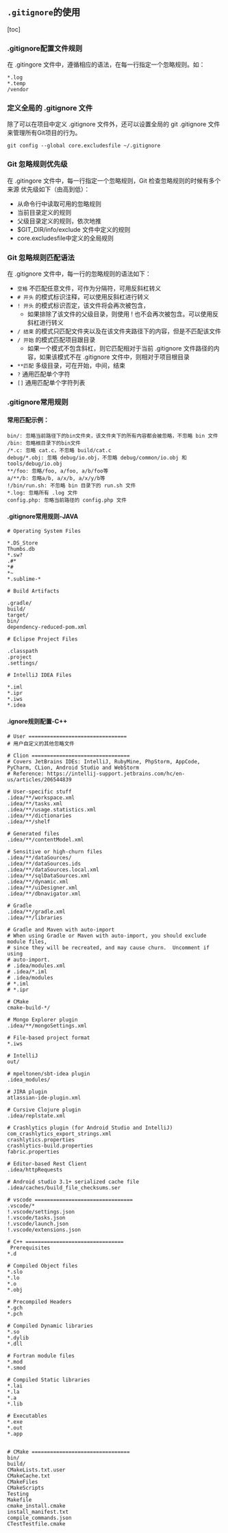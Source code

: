 ## `.gitignore`的使用

[toc]



### .gitignore配置文件规则

在 .gitingore 文件中，遵循相应的语法，在每一行指定一个忽略规则。如：

```
*.log
*.temp
/vendor
```

### 定义全局的 .gitignore 文件

除了可以在项目中定义 .gitignore 文件外，还可以设置全局的 git .gitignore 文件来管理所有Git项目的行为。

```
git config --global core.excludesfile ~/.gitignore
```

### Git 忽略规则优先级

在 .gitingore 文件中，每一行指定一个忽略规则，Git 检查忽略规则的时候有多个来源
优先级如下（由高到低）：

+ 从命令行中读取可用的忽略规则
+ 当前目录定义的规则
+ 父级目录定义的规则，依次地推
+ $GIT_DIR/info/exclude 文件中定义的规则
+ core.excludesfile中定义的全局规则

### Git 忽略规则匹配语法

在 .gitignore 文件中，每一行的忽略规则的语法如下：

+ `空格`   不匹配任意文件，可作为分隔符，可用反斜杠转义
+ `# 开头` 的模式标识注释，可以使用反斜杠进行转义
+ `! 开头` 的模式标识否定，该文件将会再次被包含，
  + 如果排除了该文件的父级目录，则使用 ! 也不会再次被包含。可以使用反斜杠进行转义
+ `/ 结束` 的模式只匹配文件夹以及在该文件夹路径下的内容，但是不匹配该文件
+ `/ 开始` 的模式匹配项目跟目录
  + 如果一个模式不包含斜杠，则它匹配相对于当前 .gitignore 文件路径的内容，如果该模式不在 .gitignore 文件中，则相对于项目根目录
+ `**匹配` 多级目录，可在开始，中间，结束
+ `?` 通用匹配单个字符
+ `[]` 通用匹配单个字符列表



### .gitignore常用规则

#### 常用匹配示例：

```
bin/: 忽略当前路径下的bin文件夹，该文件夹下的所有内容都会被忽略，不忽略 bin 文件
/bin: 忽略根目录下的bin文件
/*.c: 忽略 cat.c，不忽略 build/cat.c
debug/*.obj: 忽略 debug/io.obj，不忽略 debug/common/io.obj 和 tools/debug/io.obj
**/foo: 忽略/foo, a/foo, a/b/foo等
a/**/b: 忽略a/b, a/x/b, a/x/y/b等
!/bin/run.sh: 不忽略 bin 目录下的 run.sh 文件
*.log: 忽略所有 .log 文件
config.php: 忽略当前路径的 config.php 文件
```



#### .gitignore常用规则-JAVA

```
# Operating System Files

*.DS_Store
Thumbs.db
*.sw?
.#*
*#
*~
*.sublime-*

# Build Artifacts

.gradle/
build/
target/
bin/
dependency-reduced-pom.xml

# Eclipse Project Files

.classpath
.project
.settings/

# IntelliJ IDEA Files

*.iml
*.ipr
*.iws
*.idea
```



####  .ignore规则配置-C++

```
# User ================================
# 用户自定义的其他忽略文件

# Clion ================================
# Covers JetBrains IDEs: IntelliJ, RubyMine, PhpStorm, AppCode, PyCharm, CLion, Android Studio and WebStorm
# Reference: https://intellij-support.jetbrains.com/hc/en-us/articles/206544839

# User-specific stuff
.idea/**/workspace.xml
.idea/**/tasks.xml
.idea/**/usage.statistics.xml
.idea/**/dictionaries
.idea/**/shelf

# Generated files
.idea/**/contentModel.xml

# Sensitive or high-churn files
.idea/**/dataSources/
.idea/**/dataSources.ids
.idea/**/dataSources.local.xml
.idea/**/sqlDataSources.xml
.idea/**/dynamic.xml
.idea/**/uiDesigner.xml
.idea/**/dbnavigator.xml

# Gradle
.idea/**/gradle.xml
.idea/**/libraries

# Gradle and Maven with auto-import
# When using Gradle or Maven with auto-import, you should exclude module files,
# since they will be recreated, and may cause churn.  Uncomment if using
# auto-import.
# .idea/modules.xml
# .idea/*.iml
# .idea/modules
# *.iml
# *.ipr

# CMake
cmake-build-*/

# Mongo Explorer plugin
.idea/**/mongoSettings.xml

# File-based project format
*.iws

# IntelliJ
out/

# mpeltonen/sbt-idea plugin
.idea_modules/

# JIRA plugin
atlassian-ide-plugin.xml

# Cursive Clojure plugin
.idea/replstate.xml

# Crashlytics plugin (for Android Studio and IntelliJ)
com_crashlytics_export_strings.xml
crashlytics.properties
crashlytics-build.properties
fabric.properties

# Editor-based Rest Client
.idea/httpRequests

# Android studio 3.1+ serialized cache file
.idea/caches/build_file_checksums.ser

# vscode ================================
.vscode/*
!.vscode/settings.json
!.vscode/tasks.json
!.vscode/launch.json
!.vscode/extensions.json

# C++ ================================
 Prerequisites
*.d

# Compiled Object files
*.slo
*.lo
*.o
*.obj

# Precompiled Headers
*.gch
*.pch

# Compiled Dynamic libraries
*.so
*.dylib
*.dll

# Fortran module files
*.mod
*.smod

# Compiled Static libraries
*.lai
*.la
*.a
*.lib

# Executables
*.exe
*.out
*.app


# CMake ================================
bin/
build/
CMakeLists.txt.user
CMakeCache.txt
CMakeFiles
CMakeScripts
Testing
Makefile
cmake_install.cmake
install_manifest.txt
compile_commands.json
CTestTestfile.cmake
```

